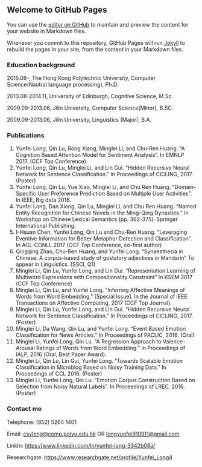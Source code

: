 ## Welcome to GitHub Pages

You can use the [editor on GitHub](https://github.com/MarkLongPoly/MarkLongPoly.github.io/edit/master/index.md) to maintain and preview the content for your website in Markdown files.

Whenever you commit to this repository, GitHub Pages will run [Jekyll](https://jekyllrb.com/) to rebuild the pages in your site, from the content in your Markdown files.

### Education background

2015.08-,	              The Hong Kong Polytechnic University,	Computer Science(Nautral language processing),	            Ph.D. 

2013.08-2014.11, 	University of Edinburgh,	              Cognitive Science,	            M.Sc.

2009.09-2013.06, 	Jilin University,                     Computer Science(Minor),	         B.SC.

2009.09-2013.06, 	Jilin University,	                    Linguistics (Major),              B.A. 


### Publications

1.	Yunfei Long, Qin Lu, Rong Xiang, Minglei Li, and Chu-Ren Huang. “A Cognition Based Attention Model for Sentiment Analysis”. In EMNLP 2017. (CCF Top Conference)
2.	Yunfei Long, Qin Lu, Minglei Li, and Lin Gui. “Hidden Recursive Neural Network for Sentence Classification.” In Proceedings of CICLING, 2017. (Poster)
3.	Yunfei Long, Qin Lu, Yue Xiao, Minglei Li, and Chu Ren Huang. “Domain-Specific User Preference Prediction Based on Multiple User Activities”. In IEEE, Big data 2016.
4.	Yunfei Long, Dan Xiong, Qin Lu, Minglei Li, and Chu Ren Huang. “Named Entity Recognition for Chinese Novels in the Ming-Qing Dynasties.” In Workshop on Chinese Lexical Semantics (pp. 362-375). Springer International Publishing.
5.	I-Hsuan Chen, Yunfei Long, Qin Lu and Chu-Ren Huang. “Leveraging Eventive Information for Better Metaphor Detection and Classification”. In ACL-CONLL 2017 (CCF Top Conference, co-first author)
6.	Qingqing Zhao, Chu-Ren Huang, and Yunfei Long. “Synaesthesia in Chinese: A corpus-based study of gustatory adjectives in Mandarin” To appear in Linguistics. (SSCI, Q1)
7.	Minglei Li, Qin Lu, Yunfei Long, and Lin Gui. “Representation Learning of Multiword Expressions with Compositionality Constraint” In KSEM 2017 (CCF Top Conference)
8.	Minglei Li, Qin Lu, and Yunfei Long. “Inferring Affective Meanings of Words from Word Embedding.” [Special Issue]. In the Journal of IEEE Transactions on Affective Computing, 2017 (CCF Top Journal).
9.	Minglei Li, Qin Lu, Yunfei Long, and Lin Gui. “Hidden Recursive Neural Network for Sentence Classification.” In Proceedings of CICLING, 2017. (Poster)
10.	Minglei Li, Da Wang, Qin Lu, and Yunfei Long. “Event Based Emotion Classification for News Articles.” In Proceedings of PACLIC, 2016. (Oral)
11.	Minglei Li, Yunfei Long, Qin Lu. “A Regression Approach to Valence-Arousal Ratings of Words from Word Embedding.” In Proceedings of IALP, 2016 (Oral, Best Paper Award).
12.	Minglei Li, Qin Lu, Lin Gui, Yunfei Long. “Towards Scalable Emotion Classification in Microblog Based on Noisy Training Data.” In Proceedings of CCL 2016. (Poster)
13.	Minglei Li, Yunfei Long, Qin Lu. “Emotion Corpus Construction Based on Selection from Noisy Natural Labels”. In Proceedings of LREC, 2016. (Poster)




### Contact me
Telephone: (852) 5264 1401

Email: csylong@comp.polyu.edu.hk OR longyunfei910911@gmail.com

LinkIn: https://www.linkedin.com/in/yunfei-long-3342b08a/

Researchgate: https://www.researchgate.net/profile/Yunfei_Long4
